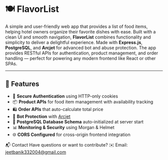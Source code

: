 # 🍽️ FlavorList

A simple and user-friendly web app that provides a list of food items, helping hotel owners organize their favorite dishes with ease. Built with a clean UI and smooth navigation, **FlavorList** combines functionality and simplicity to deliver a delightful experience.
Made with **Express.js**, **PostgreSQL**, and **Arcjet** for advanced bot and abuse protection. The app provides RESTful APIs for authentication, product management, and order handling — perfect for powering any modern frontend like React or other SPAs.

---

## 🚀 Features

- 🔐 **Secure Authentication** using HTTP-only cookies
- 📦 **Product APIs** for food item management with availability tracking
- 🛍️ **Order APIs** that auto-calculate total price
- 🧠 **Bot Protection** with [Arcjet](https://arcjet.com)
- 🧱 **PostgreSQL Database Schema** auto-initialized at server start
- 📊 **Monitoring & Security** using Morgan & Helmet
- 🌐 **CORS Configured** for cross-origin frontend integration


📬 Contact
Have questions or want to contribute?
✉️ Email: jeetbanik332004@gmail.com

